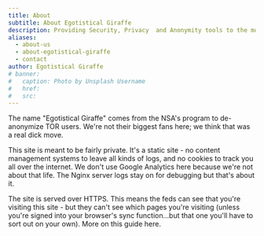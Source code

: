 ```yaml
---
title: About
subtitle: About Egotistical Giraffe
description: Providing Security, Privacy  and Anonymity tools to the modern activist - or citizen!
aliases:
  - about-us
  - about-egotistical-giraffe
  - contact
author: Egotistical Giraffe
# banner:
#   caption: Photo by Unsplash Username
#   href:
#   src:
---
```


The name "Egotistical Giraffe" comes from the NSA's program to de-anonymize TOR users. We're not their biggest fans here; we think that was a real dick move.

This site is meant to be fairly private. It's a static site - no content management systems to leave all kinds of logs, and no cookies to track you all over the internet. We don't use Google Analytics here because we're not about that life. The Nginx server logs stay on for debugging but that's about it.

The site is served over HTTPS. This means the feds can see that you're visiting this site - but they can't see which pages you're visiting (unless you're signed into your browser's sync function...but that one you'll have to sort out on your own). More on this guide here.